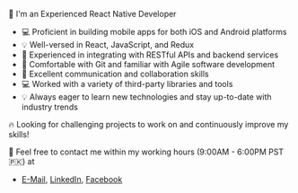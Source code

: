 🚀 I'm an Experienced React Native Developer

* 💻 Proficient in building mobile apps for both iOS and Android platforms
* 💡 Well-versed in React, JavaScript, and Redux
* 📱 Experienced in integrating with RESTful APIs and backend services
* 🔧 Comfortable with Git and familiar with Agile software development
* 💬 Excellent communication and collaboration skills
* 💻 Worked with a variety of third-party libraries and tools
* 💡 Always eager to learn new technologies and stay up-to-date with industry trends

🔥 Looking for challenging projects to work on and continuously improve my skills!

📇 Feel free to contact me within my working hours (9:00AM - 6:00PM PST🇵🇰) at
* [E-Mail](mailto:mahed442@gmail.com), [LinkedIn](https://www.linkedin.com/in/mahedshahzad), [Facebook](https://www.facebook.com/mahedshahzad)
